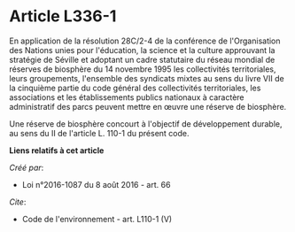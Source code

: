 # Article L336-1

En application de la résolution 28C/2-4 de la conférence de l'Organisation des Nations unies pour l'éducation, la science et
la culture approuvant la stratégie de Séville et adoptant un cadre statutaire du réseau mondial de réserves de biosphère du
14 novembre 1995 les collectivités territoriales, leurs groupements, l'ensemble des syndicats mixtes au sens du livre VII de
la cinquième partie du code général des collectivités territoriales, les associations et les établissements publics nationaux
à caractère administratif des parcs peuvent mettre en œuvre une réserve de biosphère. 

Une réserve de biosphère concourt à l'objectif de développement durable, au sens du II de l'article L. 110-1 du présent code.

**Liens relatifs à cet article**

_Créé par_:

  - Loi n°2016-1087 du 8 août 2016 - art. 66

_Cite_:

  - Code de l'environnement - art. L110-1 (V)
